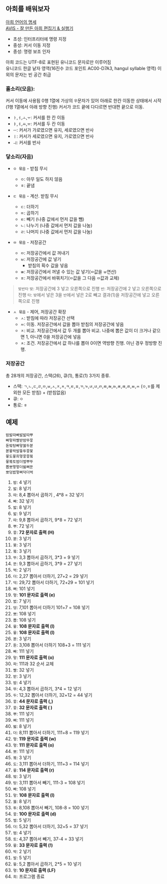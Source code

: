 ## 아희를 배워보자

[아희 언어의 명세](https://aheui.readthedocs.io/ko/latest/specs.html)  
[AVIS - 잘 만든 아희 편집기 & 실행기](https://aheui.github.io/avis/)

- 초성: 인터프리터에 명령 지정
- 중성: 커서 이동 지정
- 종성: 명령 보조 인자

아희 코드는 UTF-8로 표현된 유니코드 문자로만 이루어짐  
유니코드 한글 낱자 영역(16진수 코드 포인트 AC00-D7A3, hangul syllable 영역) 이외의 문자는 빈 공간 취급

### 홀소리(모음):
커서 이동에 사용됨
0행 1열에 가상의 `우`문자가 있어 아래로 한칸 이동한 상태에서 시작 (1행 1열에서 아래 방향 진행)
커서가 코드 끝에 다다르면 반대편 끝으로 이동. 

- `ㅏ`,`ㅓ`,`ㅗ`,`ㅜ`: 커서를 한 칸 이동
- `ㅑ`,`ㅕ`,`ㅛ`,`ㅠ`: 커서를 두 칸 이동
- `ㅡ`: 커서가 가로였으면 유지, 세로였으면 반사
- `ㅣ`: 커서가 세로였으면 유지, 가로였으면 반사
- `ㅢ`: 커서를 반사

### 닿소리(자음)

- `ㅇ 묶음` - 받침 무시
    - `ㅇ`: 아무 일도 하지 않음
    - `ㅎ`: 끝냄 

- `ㄷ 묶음` - 계산. 받침 무시
    - `ㄷ`: 더하기
    - `ㄸ`: 곱하기
    - `ㅌ`: 빼기 (나중 값에서 먼저 값을 뺌)
    - `ㄴ`: 나누기 (나중 값에서 먼저 값을 나눔)
    - `ㄹ`: 나머지 (나중 값에서 먼저 값을 나눔)

- `ㅁ 묶음` - 저장공간
    - `ㅁ`: 저장공간에서 값 꺼내기
    - `ㅂ`: 저장공간에 값 넣기
        - 받침의 획수 값을 넣음
    - `ㅃ`: 저장공간에서 꺼낼 수 있는 값 넣기(`ㅁ`값을 `ㅂ`연산)
    - `ㅍ`: 저장공간에서 바꿔치기(`ㅁ`값을 그 다음 `ㅁ`값과 교체)

> `밪반타`
> `밪`: 저장공간에 3 넣고 오른쪽으로 진행
> `반`: 저장공간에 2 넣고 오른쪽으로 진행
> `타`: `밪`에서 넣은 3을 `반`에서 넣은 2로 빼고 결과(1)을 저장공간에 넣고 오른쪽으로 진행 

- `ㅅ 묶음` - 제어, 저장공간 확장
    - `ㅅ`: 받침에 따라 저장공간 선택
    - `ㅆ`: 이동. 저장공간에서 값을 뽑아 받침의 저장공간에 넣음
    - `ㅈ`: 비교. 저장공간에서 값 두 개를 뽑아 비교. 나중에 뽑은 값이 더 크거나 같으면 1, 아니면 0을 저장공간에 넣음
    - `ㅊ`: 조건. 저장공간에서 값 하나를 뽑아 0이면 역방향 진행. 아닌 경우 정방향 진행.

### 저장공간
총 28개의 저장공간, 스택(26), 큐(1), 통로(1) 3가지 종류.
- 스택: `ㄱ`,`ㄴ`,`ㄷ`,`ㄹ`,`ㅁ`,`ㅂ`,`ㅅ`,`ㅈ`,`ㅊ`,`ㅋ`,`ㅌ`,`ㅍ`,`ㄲ`,`ㄳ`,`ㄵ`,`ㄶ`,`ㄺ`,`ㄻ`,`ㄼ`,`ㄽ`,`ㄾ`,`ㄿ`,`ㅀ`,`ㅄ`,`ㅆ` (`ㅇ`,`ㅎ`를 제외한 모든 받침) + (받침없음)
- 큐: `ㅇ`
- 통로: `ㅎ`

## 예제
```
밤밣따빠밣밟따뿌
빠맣파빨받밤뚜뭏
돋밬탕빠맣붏두붇
볻뫃박발뚷투뭏붖
뫃도뫃희멓뭏뭏붘
뫃봌토범더벌뿌뚜
뽑뽀멓멓더벓뻐뚠
뽀덩벐멓뻐덕더벅
```
01. `밤`: 4 넣기
02. `밣`: 8 넣기
03. `따`: 8,4 뽑아서 곱하기 , 4*8 = 32 넣기
04. `빠`: 32 넣기
05. `밣`: 8 넣기
06. `밟`: 9 넣기
07. `따`: 9,8 뽑아서 곱하기, 9*8 = 72 넣기
08. `뿌`: 72 넣기
09. `뭏`: **72 문자로 출력 (H)**
10. `붇`: 3 넣기
11. `붖`: 3 넣기
12. `붘`: 3 넣기
13. `뚜`: 3,3 뽑아서 곱하기, 3*3 = 9 넣기
14. `뚠`: 9,3 뽑아서 곱하기, 3*9 = 27 넣기
15. `벅`: 2 넣기
16. `더`: 2,27 뽑아서 더하기, 27+2 = 29 넣기 
17. `덕`: 29,72 뽑아서 더하기, 72+29 = 101 넣기
18. `뻐`: 101 넣기
19. `멓`: **101 문자로 출력 (e)**
20. `벐`: 7 넣기
21. `덩`: 7,101 뽑아서 더하기 101+7 = 108 넣기
22. `뽀`: 108 넣기
23. `뽑`: 108 넣기
24. `뫃`: **108 문자로 출력 (l)**
25. `뫃`: **108 문자로 출력 (l)**
26. `볻`: 3 넣기
27. `돋`: 3,108 뽑아서 더하기 108+3 = 111 넣기
28. `빠`: 111 넣기
29. `맣`: **111 문자로 출력 (o)**
30. `파`: 111과 32 순서 교체
31. `빨`: 32 넣기
32. `받`: 3 넣기
33. `밤`: 4 넣기
34. `뚜`: 4,3 뽑아서 곱하기, 3*4 = 12 넣기
35. `두`: 12,32 뽑아서 더하기, 32+12 = 44 넣기
36. `뭏`: **44 문자로 출력 (,)**
37. `뭏`: **32 문자로 출력 ( )**
38. `뿌`: 111 넣기
39. `뻐`: 111 넣기
40. `벓`: 8 넣기
41. `더`: 8,111 뽑아서 더하기, 111+8 = 119 넣기
42. `멓`: **119 문자로 출력 (w)**
43. `멓`: **111 문자로 출력 (o)**
44. `뽀`: 111 넣기
45. `봌`: 3 넣기
46. `도`: 3,111 뽑아서 더하기, 111+3 = 114 넣기
47. `뫃`: **114 문자로 출력 (r)**
48. `밬`: 3 넣기
49. `탕`: 3,111 뽑아서 빼기, 111-3 = 108 넣기
50. `빠`: 108 넣기
51. `맣`: **108 문자로 출력 (l)**
52. `붏`: 8 넣기
53. `투`: 8,108 뽑아서 빼기, 108-8 = 100 넣기
54. `뭏`: **100 문자로 출력 (d)**
55. `벌`: 5 넣기
56. `더`: 5,32 뽑아서 더하기, 32+5 = 37 넣기
57. `범`: 4 넣기
58. `토`: 4,37 뽑아서 빼기, 37-4 = 33 넣기
59. `뫃`: **33 문자로 출력 (!)**
60. `박`: 2 넣기
61. `발`: 5 넣기
62. `뚷`: 5,2 뽑아서 곱하기, 2*5 = 10 넣기
63. `멓`: **10 문자로 출력 (LF)**
64. `희`: 프로그램 종료

